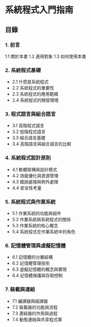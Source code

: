 # 系統程式入門指南

## 目錄

### 1. 前言
   1.1 關於本書
   1.2 適用對象
   1.3 如何使用本書

### 2. 系統程式基礎
   - 2.1 什麼是系統程式
   - 2.2 系統程式的重要性
   - 2.3 系統程式的應用範疇
   - 2.4 系統程式的開發環境

### 3. 程式語言與組合語言
   - 3.1 高階程式語言
   - 3.2 低階程式語言
   - 3.3 組合語言基礎
   - 3.4 高階語言與組合語言的比較

### 4. 系統程式設計原則
   - 4.1 軟體架構與設計模式
   - 4.2 效能優化與資源管理
   - 4.3 錯誤處理與例外處理
   - 4.4 安全性考量

### 5. 系統程式與作業系統
   - 5.1 作業系統的功能與組件
   - 5.2 作業系統與系統程式的關係
   - 5.3 作業系統的核心概念
   - 5.4 系統程式在作業系統中的角色

### 6. 記憶體管理與虛擬記憶體
   - 6.1 記憶體的分層結構
   - 6.2 記憶體管理技術
   - 6.3 虛擬記憶體的概念與實現
   - 6.4 記憶體保護與存取控制

### 7. 裝載與連結
   - 7.1 編譯器與組譯器
   - 7.2 裝載器的功能與流程
   - 7.3 連結器的作用與過程
   - 7.4 動態連結與共享程式庫

